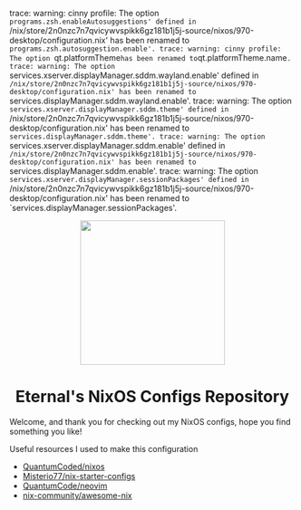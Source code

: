 trace: warning: cinny profile: The option `programs.zsh.enableAutosuggestions' defined in `/nix/store/2n0nzc7n7qvicywvspikk6gz181b1j5j-source/nixos/970-desktop/configuration.nix' has been renamed to `programs.zsh.autosuggestion.enable'.
trace: warning: cinny profile: The option `qt.platformTheme` has been renamed to `qt.platformTheme.name`.
trace: warning: The option `services.xserver.displayManager.sddm.wayland.enable' defined in `/nix/store/2n0nzc7n7qvicywvspikk6gz181b1j5j-source/nixos/970-desktop/configuration.nix' has been renamed to `services.displayManager.sddm.wayland.enable'.
trace: warning: The option `services.xserver.displayManager.sddm.theme' defined in `/nix/store/2n0nzc7n7qvicywvspikk6gz181b1j5j-source/nixos/970-desktop/configuration.nix' has been renamed to `services.displayManager.sddm.theme'.
trace: warning: The option `services.xserver.displayManager.sddm.enable' defined in `/nix/store/2n0nzc7n7qvicywvspikk6gz181b1j5j-source/nixos/970-desktop/configuration.nix' has been renamed to `services.displayManager.sddm.enable'.
trace: warning: The option `services.xserver.displayManager.sessionPackages' defined in `/nix/store/2n0nzc7n7qvicywvspikk6gz181b1j5j-source/nixos/970-desktop/configuration.nix' has been renamed to `services.displayManager.sessionPackages'.

<p align="center">
  <img src="https://0x0.st/HhxH.png" height="255">
</p>

<h1 align="center">Eternal's NixOS Configs Repository</h1>

Welcome, and thank you for checking out my NixOS configs, hope you find something you like!

Useful resources I used to make this configuration
- [QuantumCoded/nixos](https://github.com/QuantumCoded/nixos)  
- [Misterio77/nix-starter-configs](https://github.com/Misterio77/nix-starter-configs)
- [QuantumCode/neovim](https://github.com/QuantumCoded/neovim)
- [nix-community/awesome-nix](https://github.com/nix-community/awesome-nix)

